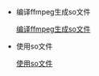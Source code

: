 - 编译ffmpeg生成so文件

  [编译ffmpeg生成so文件](https://github.com/fanflame/JniDemos/blob/master/ffmpegshare_3.3.7/BuildFFmpeg.md)
- 使用so文件

  [使用so文件]([编译ffmpeg生成so文件](https://github.com/fanflame/JniDemos/blob/master/ffmpegshare_3.3.7/UseSo.md))